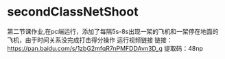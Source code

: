 # secondClassNetShoot
第二节课作业,在pc端运行，添加了每隔5s-8s出现一架的飞机和一架停在地面的飞机，由于时间关系没完成打击得分操作
运行视频链接
链接：https://pan.baidu.com/s/1zbG2mfqR7nPMFDDAvn3D_g 
提取码：48np
